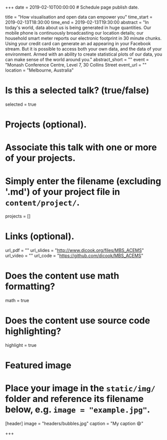 +++
date = 2019-02-10T00:00:00  # Schedule page publish date.

title = "How visualisation and open data can empower you"
time_start = 2019-02-13T18:30:00
time_end = 2019-02-13T19:30:00
abstract = "In today's world, data about us is being generated in huge
quantities. Our mobile phone is continuously broadcasting our location
details; our household smart meter reports our electronic footprint in 30 minute chunks. Using your credit card
can generate an ad appearing in your Facebook stream. But it is
possible to access both your own data, and the data of your
environment. Armed with an ability to create statistical plots of  our data, you can make sense of the world around you."
abstract_short = ""
event = "Monash Conference Centre, Level 7, 30 Collins Street
event_url = ""
location = "Melbourne, Australia"

# Is this a selected talk? (true/false)
selected = true

# Projects (optional).
#   Associate this talk with one or more of your projects.
#   Simply enter the filename (excluding '.md') of your project file in `content/project/`.
projects = []

# Links (optional).
url_pdf = ""
url_slides = "http://www.dicook.org/files/MBS_ACEMS"
url_video = ""
url_code = "https://github.com/dicook/MBS_ACEMS"

# Does the content use math formatting?
math = true

# Does the content use source code highlighting?
highlight = true

# Featured image
# Place your image in the `static/img/` folder and reference its filename below, e.g. `image = "example.jpg"`.
[header]
image = "headers/bubbles.jpg"
caption = "My caption :smile:"

+++

